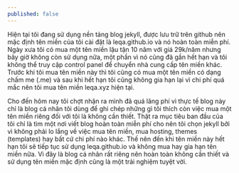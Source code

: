 ```yaml
---
published: false
---
```

Hiện tại tôi đang sử dụng nền tảng blog jekyll, được lưu trữ trên github nên mặc định tên miền của tôi cài đặt là leqa.github.io và nó hoàn toàn miễn phí. Ngày xưa tôi có mua một tên miền lậu tận 10 năm với giá 29k/năm nhưng bây giờ không còn sử dụng nữa, một phần vì nó cũng đã gần hết hạn và tôi không thể truy cập control panel để chuyển nhà cung cấp tên miền khác. Trước khi tôi mua tên miền này thì tôi cũng có mua một tên miền có dạng chấm me (.me) và sau khi hết hạn tôi cũng không gia hạn lại vì chi phí quá mắc nên tôi mua tên miền leqa.xyz hiện tại.

Cho đến hôm nay tôi chợt nhận ra mình đã quá lãng phí vì thực tế blog này chỉ là blog cá nhân tôi dùng để ghi chép những gì tôi thích còn việc mua một tên miền riêng đối với tôi là không cần thiết. Thật ra mục tiêu ban đầu của tôi chỉ là tìm một nơi viết blog hoàn toàn miễn phí cho nên tôi chọn jekyll bởi vì không phải lo lắng về việc mua tên miền, mua hosting, themes (templates) hay bất cứ chi phí nào khác. Thế nên đến khi tên miền này hết hạn tôi sẽ tiếp tục sử dụng leqa.github.io và không mua hay gia hạn tên miền nữa. Vì đây là blog cá nhân rất riêng nên hoàn toàn không cần thiết và sử dụng tên miền mặc định cũng là một trải nghiệm tuyệt vời.